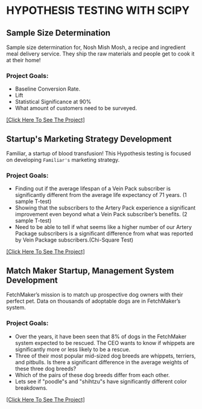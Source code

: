 # **HYPOTHESIS TESTING WITH SCIPY**
  
  
## Sample Size Determination

  Sample size determination for, Nosh Mish Mosh, a recipe and ingredient meal delivery service. They ship the raw materials and people get to cook it at their home!
  
### Project Goals:
  - Baseline Conversion Rate.
  - Lift
  - Statistical Significance at 90%
  - What amount of customers need to be surveyed.
  
  [[Click Here To See The Project]](https://github.com/Emon-ProCoder7/Data-Driven-Decision-Making-With-Statistics/blob/master/Sample_size_determination.ipynb)

  
  
  
## Startup's Marketing Strategy Development

  Familiar, a startup of blood transfusion! This Hypothesis testing is focused on developing `Familiar's` marketing strategy.

### Project Goals:
   - Finding out if the average lifespan of a Vein Pack subscriber is significantly different from the average life expectancy of 71 years. (1 sample T-test)
   - Showing that the subscribers to the Artery Pack experience a significant improvement even beyond what a Vein Pack subscriber’s benefits. (2 sample T-test) 
   - Need to be able to tell if what seems like a higher number of our Artery Package subscribers is a significant difference from what was reported by Vein Package subscribers.(Chi-Square Test)  
 
   [[Click Here To See The Project]](https://github.com/Emon-ProCoder7/Data-Driven-Decision-Making-With-Statistics/blob/master/Startup%20Marketing%20Strategy.ipynb)



## Match Maker Startup, Management System Development

  FetchMaker’s mission is to match up prospective dog owners with their perfect pet. Data on thousands of adoptable dogs are in FetchMaker’s system.
  
### Project Goals:
   - Over the years, it have been seen that 8% of dogs in the FetchMaker system expected to be rescued. The CEO wants to know if whippets are significantly more or less likely to be a rescue.
   - Three of their most popular mid-sized dog breeds are whippets, terriers, and pitbulls. Is there a significant difference in the average weights of these three dog breeds? 
   - Which of the pairs of these dog breeds differ from each other.
   - Lets see if "poodle"s and "shihtzu"s have significantly different color breakdowns. 
   
   [[Click Here To See The Project]](https://github.com/Emon-ProCoder7/Data-Driven-Decision-Making-With-Statistics/blob/master/Match_Maker%20Tech%20Startup.py)




